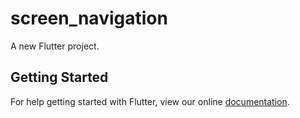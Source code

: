 # screen_navigation

A new Flutter project.

## Getting Started

For help getting started with Flutter, view our online
[documentation](https://flutter.io/).
